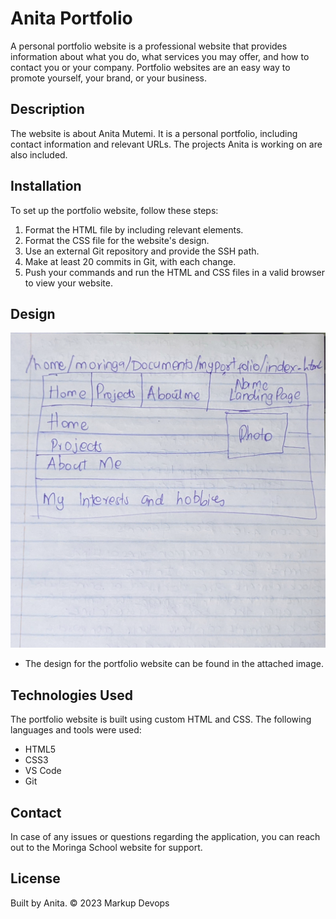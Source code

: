 # Anita Portfolio

A personal portfolio website is a professional website that provides information about what you do, what services you may offer, and how to contact you or your company. Portfolio websites are an easy way to promote yourself, your brand, or your business.

## Description

The website is about Anita Mutemi. It is a personal portfolio, including contact information and relevant URLs. The projects Anita is working on are also included.

## Installation

To set up the portfolio website, follow these steps:

1. Format the HTML file by including relevant elements.
2. Format the CSS file for the website's design.
3. Use an external Git repository and provide the SSH path.
4. Make at least 20 commits in Git, with each change.
5. Push your commands and run the HTML and CSS files in a valid browser to view your website.

## Design
 ![](photos/design.png)
- The design for the portfolio website can be found in the attached image.

## Technologies Used

The portfolio website is built using custom HTML and CSS. The following languages and tools were used:

- HTML5
- CSS3
- VS Code
- Git

## Contact

In case of any issues or questions regarding the application, you can reach out to the Moringa School website for support.

## License

Built by Anita. &copy; 2023 Markup Devops
